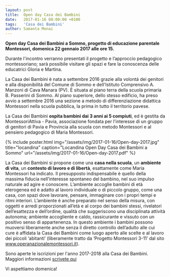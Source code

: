 ```yaml
---
layout: post
title:  Open day Casa dei Bambini
date:   2017-01-16 08:00:00 +0100
tags:   'Casa dei Bambini'
author: Samanta Monai
---
```


**Open day Casa dei Bambini a Sommo, progetto di educazione parentale Montessori, domenica 22 gennaio 2017 alle ore 15.**

Durante l'incontro verranno presentati il progetto e l’approccio pedagogico montessoriano; sarà possibile visitare gli spazi e fare la conoscenza delle educatrici Gloria e Martina.

La Casa dei Bambini è nata a settembre 2016 grazie alla volontá dei genitori e alla disponibilitá del Comune di Sommo e dell'Istituto Comprensivo A. Manzoni di Cava Manara (PV).
È situata al piano terra della scuola primaria B. Passerini di Sommo. Al piano superiore, dello stesso edificio, ha preso avvio a settembre 2016 una sezione a metodo di differenziazione didattica Montessori nella scuola pubblica, la prima in tutto il territorio pavese.

La Casa dei Bambini **ospita bambini dai 3 anni ai 5 compiuti**, ed è gestita da MontessoriAttiva - Pavia, associazione fondata per l'interesse di un gruppo di genitori di Pavia e Provincia alla scuola con metodo Montessori e al pensiero pedagogico di Maria Montessori.


{% include poster.html img="/assets/img/2017-01-16/Open-day-2017.jpg" title="locandina" caption="Locandina Open Day Casa dei Bambini a Sommo" url="/assets/img/2017-01-16/Open-day-2017.pdf" %}



La Casa dei Bambini si propone come una **casa nella scuola**, un **ambiente di vita**, un **contesto di lavoro e di libertà**, esattamente come Maria Montessori ha indicato. Il presupposto indispensabile è quello della massima fiducia nell’interesse spontaneo del bambino, nel suo impulso naturale ad agire e conoscere.
L’ambiente accoglie bambini di età eterogenea ed è adatto al lavoro individuale o di piccolo gruppo, come una casa, con spazi dove lavorare, pensare, immaginare con i propri tempi e ritmi interiori. L’ambiente è anche preparato nel senso della misura, con oggetti e arredi proporzionati all’età e al corpo dei bambini stessi, rivelatori dell’esattezza e dell’ordine, qualità che suggeriscono una disciplinata attività autonoma; ambiente accogliente e caldo, rassicurante e vissuto con un positivo senso di appartenenza. In questo ambiente i bambini possono muoversi liberamente anche senza il diretto controllo dell’adulto alle cui cure è affidata la Casa dei Bambini come luogo aperto alle scelte e al lavoro dei piccoli ‘abitanti’ (liberamente tratto da ‘Progetto Montessori 3-11’ dal sito www.operanazionalemontessori.it).

Sono aperte le iscrizioni per l'anno 2017-2018 alla Casa dei Bambini. Maggiori informazioni [scrivete qui](mailto:info@montessoriattiva-pavia.it)


Vi aspettiamo domenica!
